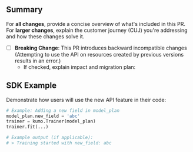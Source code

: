 ## Summary
For **all changes**, provide a concise overview of what's included in this PR.
For **larger changes**, explain the customer journey (CUJ) you're addressing and how these changes solve it.

- [ ] **Breaking Change**: This PR introduces backward incompatible changes (Attempting to use the API on resources created by previous versions results in an error.)
  - If checked, explain impact and migration plan:

## SDK Example
Demonstrate how users will use the new API feature in their code:

```python
# Example: Adding a new field in model_plan
model_plan.new_field = 'abc'
trainer = kumo.Trainer(model_plan)
trainer.fit(...)

# Example output (if applicable):
# > Training started with new_field: abc
